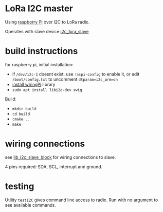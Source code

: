 # LoRa I2C master
Using [raspberry Pi](https://en.wikipedia.org/wiki/Raspberry_Pi) over I2C to LoRa radio.

Operates with slave device [i2c_lora_slave](https://os.mbed.com/users/dudmuck/code/i2c_lora_slave/)


# build instructions
for raspberry pi, initial installation:
* if ``/dev/i2c-1`` doesnt exist, use ``raspi-config`` to enable it, or edit ``/boot/config.txt`` to uncomment ``dtparam=i2c_arm=on``
* [install wiringPi](http://wiringpi.com/download-and-install/) library
* ``sudo apt install libi2c-dev swig``

Build:
* ``mkdir build``
* ``cd build``
* ``cmake ..`` 
* ``make``

# wiring connections
see [lib_i2c_slave_block](https://os.mbed.com/users/dudmuck/code/lib_i2c_slave_block/) for wiring connections to slave.

4 pins required: SDA, SCL, interrupt and ground.

# testing
Utility ``testI2C`` gives command line access to radio.  Run with no argument to see available commands.
```
```
